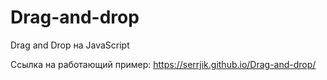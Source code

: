 # Drag-and-drop

Drag and Drop на JavaScript

Ссылка на работающий пример: https://serrjik.github.io/Drag-and-drop/
